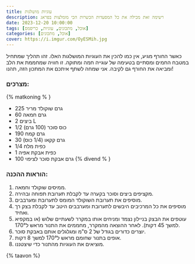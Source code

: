 ```yaml
---
title: עוגיות מושלגות
description: רשימה זאת מכילה את כל המסעדות הכשרות הכי מומלצות בפראג
date: 2023-12-20 10:00:00
tags: [אוכל, מתכונים, עוגיות, כריסמס]
categories: [אוכל, מתכונים]
cover: https://i.imgur.com/OyESMih.jpg
---
```


כאשר החורף מגיע, אין כמו להכין את העוגיות המושלגות האלו. זהו תהליך שמתחיל במטבח החמים ומסתיים בטעימה של עוגייה חמה ומתוקה. זו חוויה שמחממת את הלב ומביאה את החורף גם לקיבה. אני שמחה לשתף איתכם את המתכון הזה, תהנו!

### מצרכים:
{% matkoning % }
- 225 גרם שוקולד מריר
- 60 גרם חמאה
- 2 ביצים L
- 1/2 כוס סוכר (100 גרם)
- 190 גרם קמח
- 30 גרם קקאו (1/4 כוס)
- 1/4 כפית מלח
- 1 כפית אבקת אפיה
- 100 גרם אבקת סוכר לציפוי
{% divend % }
### הוראות ההכנה: 
1.  ממיסים שוקולד וחמאה.
2.  מקציפים ביצים וסוכר בקערה עד לקבלת תערובת תפוחה ובהירה.
3.  מוסיפים את תערובת השוקולד המומס לתערובת ומערבבים.
4.  מוסיפים את כל המרכיבים היבשים לתערובת ומערבבים היטב עד לקבלת בצק רך ואחיד.
5.  עוטפים את הבצק בניילון נצמד ומניחים אותו במקרר לשעתיים שלוש (או במקפיא למשך 45 דקות). לאחר ההוצאה מהמקרר, מחממים את התנור מראש ל170°.
6.  יוצרים כדורים בגודל של 2 ס"מ ומגלגלים אותם באבקת סוכר.
7.  אופים בתנור שחומם מראש ל170° למשך 8 דקות.
8. מוציאים את העוגיות מהתנור כדי שיצטננו.

{% taavon %}